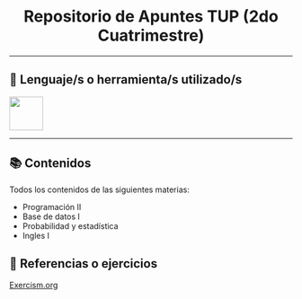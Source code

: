 <h1 align="center"> Repositorio de Apuntes TUP (2do Cuatrimestre)</h1>

---

<h2>🔧 Lenguaje/s o herramienta/s utilizado/s</h2>

<p>
  <a href="https://skillicons.dev">
    <img src="https://skillicons.dev/icons?i=obsidian&theme=dark" height="60" width="60"/>
  </a>
</p>

---

<h2>📚 Contenidos</h2>

Todos los contenidos de las siguientes materias:
- Programación II
- Base de datos I
- Probabilidad y estadística
- Ingles I

<h2>📖 Referencias o ejercicios</h2>

<a href="https://exercism.org/tracks/java">Exercism.org</a>
